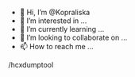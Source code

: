 - 👋 Hi, I’m @Kopraliska
- 👀 I’m interested in ...
- 🌱 I’m currently learning ...
- 💞️ I’m looking to collaborate on ...
- 📫 How to reach me ...

<!---
Kopraliska/Kopraliska is a ✨ special ✨ repository because its `README.md` (this file) appears on your GitHub profile.
You can click the Preview link to take a look at your changes.
--->
/hcxdumptool
